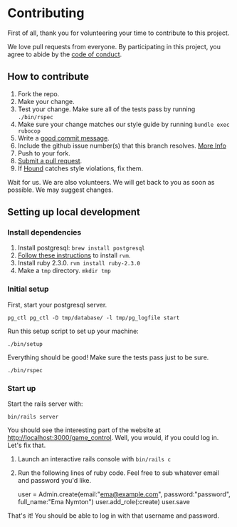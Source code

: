# Contributing

First of all, thank you for volunteering your time to contribute to this project.

We love pull requests from everyone. By participating in this project, you agree
to abide by the [code of conduct].

[code of conduct]: CODE_OF_CONDUCT.md
## How to contribute
1. Fork the repo.
2. Make your change.
3. Test your change. Make sure all of the tests pass by running `./bin/rspec`
4. Make sure your change matches our style guide by running `bundle exec rubocop`
5. Write a [good commit message][commit].
6. Include the github issue number(s) that this branch resolves. [More Info](https://help.github.com/articles/closing-issues-via-commit-messages/)
7. Push to your fork.
8. [Submit a pull request][pr].
9. If [Hound] catches style violations, fix them.

Wait for us.  We are also volunteers. We will get back to you as soon as possible.
We may suggest changes.

[commit]: http://tbaggery.com/2008/04/19/a-note-about-git-commit-messages.html
[pr]: https://github.com/PuzzledPint/puzzledpint.com/compare/
[hound]: https://houndci.com


## Setting up local development
### Install dependencies
1. Install postgresql: `brew install postgresql`
2. [Follow these instructions](https://rvm.io) to install `rvm`.
3. Install ruby 2.3.0. `rvm install ruby-2.3.0`
4. Make a `tmp` directory. `mkdir tmp`

### Initial setup
First, start your postgresql server.

    pg_ctl pg_ctl -D tmp/database/ -l tmp/pg_logfile start

Run this setup script to set up your machine:

    ./bin/setup

Everything should be good! Make sure the tests pass just to be sure.

    ./bin/rspec


### Start up
Start the rails server with:

    bin/rails server

You should see the interesting part of the website at [http://localhost:3000/game_control](http://localhost:3000/game_control). Well, you would, if you could log in. Let's fix that.

1. Launch an interactive rails console with `bin/rails c`
2. Run the following lines of ruby code. Feel free to sub whatever email and password you'd like.


    user = Admin.create(email:"ema@example.com", password:"password", full_name:"Ema Nymton")
    user.add_role(:create)
    user.save

That's it! You should be able to log in with that username and password.

